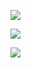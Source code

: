 ![](https://metrics.lecoq.io/oiOxOio?template=classic&base.indepth=false&base.hireable=false&config.timezone=Asia%2FShanghai)

![](https://github-readme-stats.vercel.app/api?username=oiOxOio&hide_title=true&hide_border=true&show_icons=true&line_height=21&text_color=000&icon_color=000&bg_color=0,ea6161,ffc64d,fffc4d,52fa5a&theme=graywhite)

![](https://github-readme-stats.vercel.app/api/top-langs/?username=oiOxOio&hide_title=true&hide_border=true&layout=compact&langs_count=6&text_color=000&icon_color=fff&bg_color=0,52fa5a,4dfcff,c64dff&theme=graywhite)
